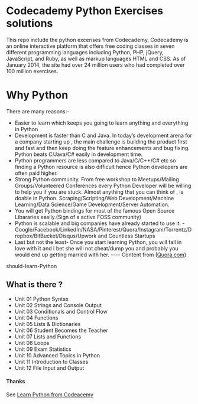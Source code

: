 # Codecademy Python Exercises solutions

This repo include the python excerises from Codecademy, Codecademy is an online interactive platform that offers free coding classes in seven different programming languages including Python, PHP, jQuery, JavaScript, and Ruby, as well as markup languages HTML and CSS. As of January 2014, the site had over 24 million users who had completed over 100 million exercises.

# Why Python

There are many reasons:-

- Easier to learn which keeps you going to learn anything and everything in Python
- Development is faster than C and Java. In today’s development arena for a company starting up , the main challenge is building the product first and fast and then keep doing the feature enhancements and bug fixing. Python beats C/Java/C# easily in development time.
- Python programmers are less compared to Java/C/C++/C# etc so finding a Python resource is also difficult hence Python developers are often paid higher.
- Strong Python community. From free workshop to Meetups/Mailing Groups/Volunteered Conferences every Python Developer will be willing to help you if you are stuck.
Almost anything that you can think of , is doable in Python. Scraping/Scripting/Web Development/Machine Learning/Data Science/Game Development/Server Automation.
- You will get Python bindings for most of the famous Open Source Libararies easily.(Sign of a active FOSS community)
- Python is scalable and big companies have already started to use it. - Google/Facebook/LinkedIn/NASA/Pinterest/Quora/Instagram/Torrentz/Dropbox/BitBucket/Disqus/Upwork and Countless Startups
- Last but not the least- Once you start learning Python, you will fall in love with it and I bet she will not cheat/dump you and probably you would end up getting married with her.   ---- Content from ([Quora.com](https://www.quora.com/How-important-is-it-to-learn-Python-What-are-some-reasons-I-should-learn-Python))

should-learn-Python
## What is there ?

  - Unit 01 Python Syntax
  - Unit 02 Strings and Console Output
  - Unit 03 Conditionals and Control Flow
  - Unit 04 Functions
  - Unit 05 Lists & Dictionaries
  - Unit 06 Student Becomes the Teacher
  - Unit 07 Lists and Functions
  - Unit 08 Loops
  - Unit 09 Exam Statistics
  - Unit 10 Advanced Topics in Python
  - Unit 11 Introduction to Classes
  - Unit 12 File Input and Output



#### Thanks
See [Learn Python from Codeacemy ](https://www.codecademy.com/learn/learn-python)



